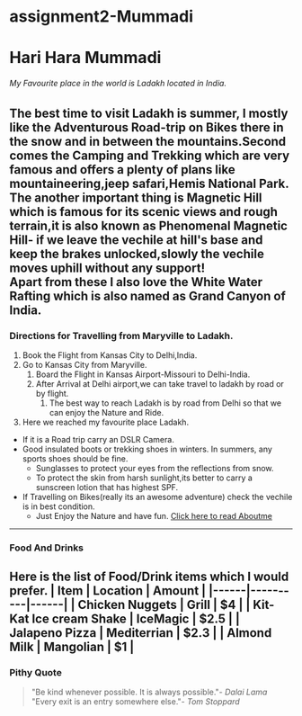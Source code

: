 # assignment2-Mummadi
# Hari Hara Mummadi
###### My Favourite place in the world is Ladakh located in India.
The best time to visit Ladakh is summer, I mostly like the **Adventurous Road-trip** on Bikes there in the snow and in between the mountains.Second comes the **Camping** and **Trekking** which are very famous and offers a plenty of plans like mountaineering,jeep safari,Hemis National Park. <br> The another important thing is **Magnetic Hill** which is famous for its scenic views and rough terrain,it is also known as Phenomenal Magnetic Hill- if we leave the vechile at hill's base and keep the brakes unlocked,slowly the vechile moves uphill without any support!<br> Apart from these I also love the White Water Rafting which is also named as **Grand Canyon of India**.
---
### Directions for Travelling from Maryville to Ladakh.
1. Book the Flight from Kansas City to Delhi,India.
2. Go to Kansas City from Maryville.
   1. Board the Flight in Kansas Airport-Missouri to Delhi-India.
   3. After Arrival at Delhi airport,we can take travel to ladakh by road or by flight.
      1. The best way to reach Ladakh is by road from Delhi so that we can enjoy the Nature and Ride.
1. Here we reached my favourite place Ladakh.
* If it is a Road trip carry an DSLR Camera.
* Good insulated boots or trekking shoes in winters. In summers, any sports shoes should be fine.
   * Sunglasses to protect your eyes from the reflections from snow.
   * To protect the skin from harsh sunlight,its better to carry a sunscreen lotion that has highest SPF.
* If Travelling on Bikes(really its an awesome adventure) check the vechile is in best condition.
   * Just Enjoy the Nature and have fun.
[Click here to read Aboutme](./AboutMe.md)
---
###  Food And Drinks
Here is the list of Food/Drink items which I would prefer.
| Item | Location | Amount |
|------|----------|------|
| Chicken Nuggets | Grill | $4 |
| Kit-Kat Ice cream Shake | IceMagic | $2.5 |
| Jalapeno Pizza | Mediterrian | $2.3 |
| Almond Milk | Mangolian | $1 |
---
### Pithy Quote
> "Be kind whenever possible. It is always possible."- *Dalai Lama* <br>
> "Every exit is an entry somewhere else."- *Tom Stoppard*
